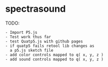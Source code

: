 # spectrasound

TODO:

    - Import P5.js
    - Test work thus far
    - test Quatp5.js with github pages
    - if quatp5 fails retool lib changes as
      a p5.js sketch file
    - add color controls mapped to q( x, y, z )
    - add sound controls mapped to q( x, y, z )
